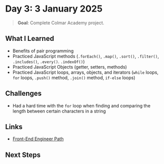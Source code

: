 # Day 3: 3 January 2025

> **Goal**: Complete Colmar Academy project.

## What I Learned

- Benefits of pair programming
- Practiced JavaScript methods (`.forEach()`, `.map()`, `.sort()`, `.filter()`, `.includes()`, `.every()`. `.indexOf()`)
- Practiced JavaScript Objects (getter, setters, methods)
- Practiced JavaScript loops, arrays, objects, and iterators (`while` loops, `for` loops, `.push()` method, `.join()` method, `if-else` loops)

## Challenges

- Had a hard time with the `for` loop when finding and comparing the length between certain characters in a string

## Links

- [Front-End Engineer Path](https://www.codecademy.com/learn/paths/front-end-engineer-career-path)

## Next Steps
